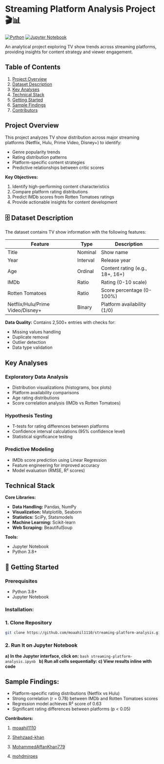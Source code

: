 # Streaming Platform Analysis Project 🎬📊

[![Python](https://img.shields.io/badge/Python-3.8%2B-blue)](https://www.python.org/)
[![Jupyter Notebook](https://img.shields.io/badge/Jupyter-Notebook-orange)](https://jupyter.org/)

An analytical project exploring TV show trends across streaming platforms, providing insights for content strategy and viewer engagement.

## Table of Contents
1. [Project Overview](#project-overview)
2. [Dataset Description](#dataset-description)
3. [Key Analyses](#key-analyses)
4. [Technical Stack](#technical-stack)
5. [Getting Started](#getting-started)
6. [Sample Findings](#sample-findings)
7. [Contributors](#Contributors)


## Project Overview
This project analyzes TV show distribution across major streaming platforms (Netflix, Hulu, Prime Video, Disney+) to identify:
- Genre popularity trends
- Rating distribution patterns
- Platform-specific content strategies
- Predictive relationships between critic scores

**Key Objectives:**
1. Identify high-performing content characteristics
2. Compare platform rating distributions
3. Predict IMDb scores from Rotten Tomatoes ratings
4. Provide actionable insights for content development

## 🗄️ Dataset Description
The dataset contains TV show information with the following features:

| Feature        | Type      | Description                          |
|----------------|-----------|--------------------------------------|
| Title          | Nominal   | Show name                            |
| Year           | Interval  | Release year                         |
| Age            | Ordinal   | Content rating (e.g., 18+, 16+)      |
| IMDb           | Ratio     | Rating (0-10 scale)                  |
| Rotten Tomatoes| Ratio     | Score percentage (0-100%)            |
| Netflix/Hulu/Prime Video/Disney+ | Binary | Platform availability (1/0) |

**Data Quality:** 
Contains 2,500+ entries with checks for:
- Missing values handling
- Duplicate removal
- Outlier detection
- Data type validation

## Key Analyses
### Exploratory Data Analysis
- Distribution visualizations (histograms, box plots)
- Platform availability comparisons
- Age rating distributions
- Score correlation analysis (IMDb vs Rotten Tomatoes)

### Hypothesis Testing
- T-tests for rating differences between platforms
- Confidence interval calculations (95% confidence level)
- Statistical significance testing

### Predictive Modeling
- IMDb score prediction using Linear Regression
- Feature engineering for improved accuracy
- Model evaluation (RMSE, R² scores)

## Technical Stack
**Core Libraries:**
- **Data Handling:** Pandas, NumPy
- **Visualization:** Matplotlib, Seaborn
- **Statistics:** SciPy, Statsmodels
- **Machine Learning:** Scikit-learn
- **Web Scraping:** BeautifulSoup

**Tools:**
- Jupyter Notebook
- Python 3.8+

## 🚀 Getting Started
### Prerequisites
- Python 3.8+
- Jupyter Notebook

### Installation:

### 1. Clone Repository
```bash
git clone https://github.com/moaahil1110/streaming-platform-analysis.git
```
### 2. Run It on Jupyter Notebook
  **a) In the Jupyter interface, click on:**
    ```bash
      streaming-platform-analysis.ipynb
    ```
  **b) Run all cells sequentially:**
  **c) View results inline with code**


## Sample Findings:
- Platform-specific rating distributions (Netflix vs Hulu)
- Strong correlation (r = 0.78) between IMDb and Rotten Tomatoes scores
- Regression model achieves R² score of 0.63
- Significant rating differences between platforms (p < 0.05)

**Contributors:**

1. <a href="https://github.com/moaahil1110"> moaahil1110</a>

2. <a href="https://github.com/Shehzaad-khan"> Shehzaad-khan</a>

3. <a href="https://github.com/MohammedAffanKhan779"> MohammedAffanKhan779</a>

4. <a href="https://github.com/mohdmirpes"> mohdmirpes</a>
